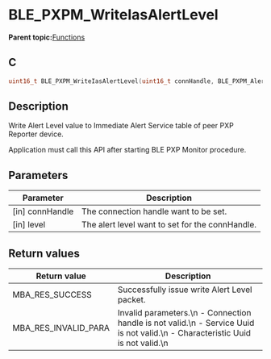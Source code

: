 # BLE\_PXPM\_WriteIasAlertLevel

**Parent topic:**[Functions](GUID-3AAC9FAC-C500-4C78-92C5-AA58FA4A7442.md)

## C

```c
uint16_t BLE_PXPM_WriteIasAlertLevel(uint16_t connHandle, BLE_PXPM_AlertLevel_T level);
```

## Description

Write Alert Level value to Immediate Alert Service table of peer PXP Reporter device.

Application must call this API after starting BLE PXP Monitor procedure.

## Parameters

|Parameter|Description|
|---------|-----------|
|\[in\] connHandle|The connection handle want to be set.|
|\[in\] level|The alert level want to set for the connHandle.|

## Return values

|Return value|Description|
|------------|-----------|
|MBA\_RES\_SUCCESS|Successfully issue write Alert Level packet.|
|MBA\_RES\_INVALID\_PARA|Invalid parameters.\\n - Connection handle is not valid.\\n - Service Uuid is not valid.\\n - Characteristic Uuid is not valid.\\n|

